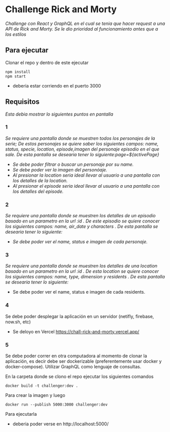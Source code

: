 # Challenge Rick and Morty
_Challenge con React y GraphQL en el cual se tenia que hacer request a una API de Rick and Morty._
_Se le dio prioridad al funcionamiento antes que a los estilos_

## Para ejecutar
Clonar el repo y dentro de este ejecutar

```
npm install
npm start
```
- deberia estar corriendo en el puerto 3000


## Requisitos
_Esta debia mostrar lo siguientes puntos en pantalla_

### 1
_Se requiere una pantalla donde se muestren todos los personajes de la serie; De estos personajes se quiere saber los siguientes campos: name, status, specie, location, episode,imagen del personaje episodio en el que sale. De esta pantalla se desearia tener lo siguiente:page=${activePage}_
 -  _Se debe poder filtrar o buscar un personaje por su name._
 -  _Se debe poder ver la imagen del personóaje._
 -  _Al presionar la location seria ideal llevar al usuario a una pantalla con los detalles de la location._
 -  _Al presionar el episode seria ideal llevar al usuario a una pantalla con los detalles del episode._

### 2
_Se requiere una pantalla donde se muestren los detalles de un episodio basado en un parametro en la url :id . De este episodio se quiere conocer los siguientes campos: name, air_date y characters . De esta pantalla se desearia tener lo siguiente:_
 -  _Se debe poder ver el name, status e imagen de cada personaje._

### 3 
_Se requiere una pantalla donde se muestren los detalles de una location basado en un parametro en la url :id . De esta location se quiere conocer los siguientes campos: name, type, dimension y residents . De esta pantalla se desearia tener lo siguiente:_
- Se debe poder ver el name, status e imagen de cada residents.

### 4
Se debe poder desplegar la aplicación en un servidor (netifly, firebase, now.sh, etc)

- Se deloyo en Vercel https://chall-rick-and-morty.vercel.app/

### 5
Se debe poder correr en otra computadora al momento de clonar la aplicación, es decir debe ser dockerizable (preferentemente usar docker y docker-compose).
Utilizar GraphQL como lenguaje de consultas.

En la carpeta donde se clono el repo ejecutar los siguientes comandos
```
docker build -t challenger:dev .
```
Para crear la imagen y luego
```
docker run --publish 5000:3000 challenger:dev
```
Para ejecutarla
- deberia poder verse en http://localhost:5000/
